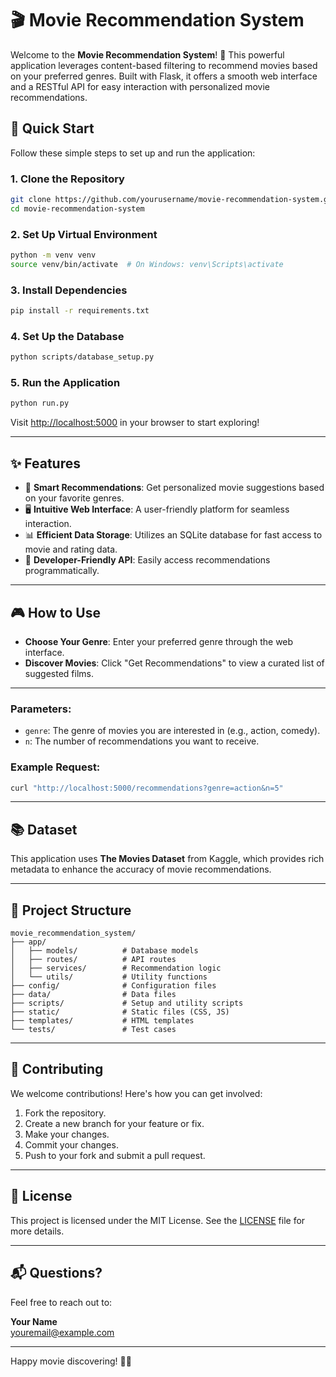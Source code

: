 # 🎬 Movie Recommendation System

Welcome to the **Movie Recommendation System**! 🍿 This powerful application leverages content-based filtering to recommend movies based on your preferred genres. Built with Flask, it offers a smooth web interface and a RESTful API for easy interaction with personalized movie recommendations.

## 🚀 Quick Start

Follow these simple steps to set up and run the application:

### 1. Clone the Repository

```bash
git clone https://github.com/yourusername/movie-recommendation-system.git
cd movie-recommendation-system
```

### 2. Set Up Virtual Environment

```bash
python -m venv venv
source venv/bin/activate  # On Windows: venv\Scripts\activate
```

### 3. Install Dependencies

```bash
pip install -r requirements.txt
```

### 4. Set Up the Database

```bash
python scripts/database_setup.py
```

### 5. Run the Application

```bash
python run.py
```

Visit [http://localhost:5000](http://localhost:5000) in your browser to start exploring!

---

## ✨ Features

- 🎯 **Smart Recommendations**: Get personalized movie suggestions based on your favorite genres.
- 🖥️ **Intuitive Web Interface**: A user-friendly platform for seamless interaction.
- 📊 **Efficient Data Storage**: Utilizes an SQLite database for fast access to movie and rating data.
- 🔗 **Developer-Friendly API**: Easily access recommendations programmatically.

---

## 🎮 How to Use

- **Choose Your Genre**: Enter your preferred genre through the web interface.
- **Discover Movies**: Click "Get Recommendations" to view a curated list of suggested films.

---

### Parameters:

- `genre`: The genre of movies you are interested in (e.g., action, comedy).
- `n`: The number of recommendations you want to receive.

### Example Request:

```bash
curl "http://localhost:5000/recommendations?genre=action&n=5"
```

---

## 📚 Dataset

This application uses **The Movies Dataset** from Kaggle, which provides rich metadata to enhance the accuracy of movie recommendations.

---

## 📁 Project Structure

```
movie_recommendation_system/
├── app/
│   ├── models/          # Database models
│   ├── routes/          # API routes
│   ├── services/        # Recommendation logic
│   └── utils/           # Utility functions
├── config/              # Configuration files
├── data/                # Data files
├── scripts/             # Setup and utility scripts
├── static/              # Static files (CSS, JS)
├── templates/           # HTML templates
└── tests/               # Test cases
```

---

## 🤝 Contributing

We welcome contributions! Here's how you can get involved:

1. Fork the repository.
2. Create a new branch for your feature or fix.
3. Make your changes.
4. Commit your changes.
5. Push to your fork and submit a pull request.

---

## 📄 License

This project is licensed under the MIT License. See the [LICENSE](LICENSE) file for more details.

---

## 📬 Questions?

Feel free to reach out to:

**Your Name**  
[youremail@example.com](mailto:youremail@example.com)

---

Happy movie discovering! 🎥🍿
